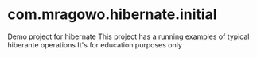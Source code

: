 # com.mragowo.hibernate.initial
Demo project for hibernate
This project has a running examples of typical hiberante operations
It's for education purposes only
